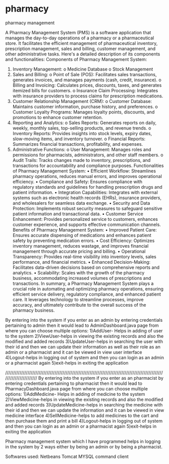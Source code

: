 # pharmacy
pharmacy management


A Pharmacy Management System (PMS) is a software application that manages the day-to-day operations of a pharmacy or a pharmaceutical store. It facilitates the efficient management of pharmaceutical inventory, prescription management, sales and billing, customer management, and other administrative tasks. Here's a detailed description of its components and functionalities:
Components of Pharmacy Management System:
1.	Inventory Management:
o	Medicine Database
o	Stock Management
2.	Sales and Billing:
o	Point of Sale (POS): Facilitates sales transactions, generates invoices, and manages payments (cash, credit, insurance).
o	Billing and Invoicing: Calculates prices, discounts, taxes, and generates itemized bills for customers.
o	Insurance Claim Processing: Integrates with insurance providers to process claims for prescription medications.
3.	Customer Relationship Management (CRM):
o	Customer Database: Maintains customer information, purchase history, and preferences.
o	Customer Loyalty Programs: Manages loyalty points, discounts, and promotions to enhance customer retention.
4.	Reporting and Analytics:
o	Sales Reports: Generates reports on daily, weekly, monthly sales, top-selling products, and revenue trends.
o	Inventory Reports: Provides insights into stock levels, expiry dates, slow-moving items, and inventory turnover.
o	Financial Reports: Summarizes financial transactions, profitability, and expenses.
5.	Administrative Functions:
o	User Management: Manages roles and permissions for pharmacists, administrators, and other staff members.
o	Audit Trails: Tracks changes made to inventory, prescriptions, and transactions for accountability and compliance purposes.
Functionalities of Pharmacy Management System:
•	Efficient Workflow: Streamlines pharmacy operations, reduces manual errors, and improves operational efficiency.
•	Compliance and Safety: Ensures compliance with regulatory standards and guidelines for handling prescription drugs and patient information.
•	Integration Capabilities: Integrates with external systems such as electronic health records (EHRs), insurance providers, and wholesalers for seamless data exchange.
•	Security and Data Protection: Implements robust security measures to safeguard sensitive patient information and transactional data.
•	Customer Service Enhancement: Provides personalized service to customers, enhances customer experience, and supports effective communication channels.
Benefits of Pharmacy Management System:
•	Improved Patient Care: Ensures accurate dispensing of medications and enhances patient safety by preventing medication errors.
•	Cost Efficiency: Optimizes inventory management, reduces wastage, and improves financial management through accurate pricing and billing.
•	Operational Transparency: Provides real-time visibility into inventory levels, sales performance, and financial metrics.
•	Enhanced Decision-Making: Facilitates data-driven decisions based on comprehensive reports and analytics.
•	Scalability: Scales with the growth of the pharmacy business, accommodating increased volumes of prescriptions and transactions.
In summary, a Pharmacy Management System plays a crucial role in automating and optimizing pharmacy operations, ensuring efficient service delivery, regulatory compliance, and enhanced patient care. It leverages technology to streamline processes, improve accuracy, and ultimately contribute to the overall success of the pharmacy business.


By entering into the system if you enter as an admin by entering credentials pertaining to admin then it would lead to AdminDashboard.java page from where you can choose multiple options:
1)AddUser- Helps in adding of user to the system 
2)ViewUser-helps in viewing the existing records and also the modified and added records
3)UpdateUser-helps in searching the user with their id and then we can update their information as well as their role as an admin or a pharmacist and it can be viewed in view user interface
4)Logout-helps in logging out of system and then you can login as an admin or a pharmacist again
5)exit-helps in exiting the application

///////////////////////////////////////////////////////////////////////////////////////////////////////////////////////
By entering into the system if you enter as an pharmacist by entering credentials pertaining to pharmacist then it would lead to PharmacyDashboard.java page from where you can choose multiple options:
1)AddMedicine- Helps in adding of medicine to the system 
2)ViewMedicine-helps in viewing the existing records and also the modified and added records
3)UpdateMedicine-helps in searching the medicine with their id and then we can update the information and it can be viewed in view medicine interface
4)SellMedicine-helps to add medicines to the cart and then purchase them and print a bill
4)Logout-helps in logging out of system and then you can login as an admin or a pharmacist again
5)exit-helps in exiting the application



Pharmacy management system which I have programmed helps in logging in the system by 2 ways either by being an admin or by being a pharmacist.

Softwares used:
Netbeans
Tomcat
MYSQL command client
